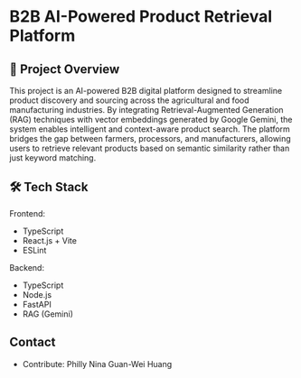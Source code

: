 # B2B AI-Powered Product Retrieval Platform

## 🚀 Project Overview

This project is an AI-powered B2B digital platform designed to streamline product discovery and sourcing across the agricultural and food manufacturing industries. By integrating Retrieval-Augmented Generation (RAG) techniques with vector embeddings generated by Google Gemini, the system enables intelligent and context-aware product search. The platform bridges the gap between farmers, processors, and manufacturers, allowing users to retrieve relevant products based on semantic similarity rather than just keyword matching.

## 🛠 Tech Stack

Frontend:

- TypeScript
- React.js + Vite
- ESLint

Backend:

- TypeScript
- Node.js
- FastAPI
- RAG (Gemini)

## Contact

- Contribute:
  Philly
  Nina
  Guan-Wei Huang
